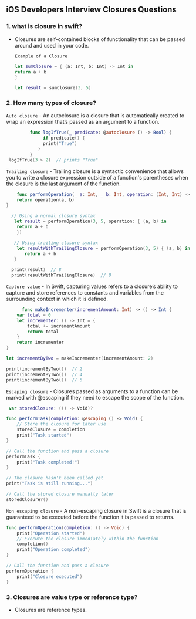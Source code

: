 ## iOS Developers Interview Closures Questions

### 1. what is closure in swift?
  - Closures are self-contained blocks of functionality that can be passed around and used in your code.
    
    `Example of a Closure`
    ```swift
    let sumClosure = { (a: Int, b: Int) -> Int in
    return a + b
    }
    
    let result = sumClosure(3, 5)
    ```

### 2. How many types of closure?
`Auto closure`
    - An autoclosure is a closure that is automatically created to wrap an expression that’s passed as an argument to a 
      function.
  ```swift
           func logIfTrue(_ predicate: @autoclosure () -> Bool) {
                if predicate() {
                print("True")
              }
           }
   logIfTrue(3 > 2)  // prints "True"
  ```
`Trailing closure`
    - Trailing closure is a syntactic convenience that allows you to write a closure expression outside of a function's parentheses when the closure is the last argument of the function.
```swift
    func performOperation(_ a: Int, _ b: Int, operation: (Int, Int) -> Int) -> Int {
    return operation(a, b)
}

  // Using a normal closure syntax
   let result = performOperation(3, 5, operation: { (a, b) in
    return a + b
    })

   // Using trailing closure syntax
    let resultWithTrailingClosure = performOperation(3, 5) { (a, b) in
       return a + b
   }

  print(result)  // 8
  print(resultWithTrailingClosure)  // 8
```
`Capture value`
    - In Swift, capturing values refers to a closure’s ability to capture and store references to constants and variables from the surrounding context in which it is defined.
    
```swift
      func makeIncrementer(incrementAmount: Int) -> () -> Int {
    var total = 0
    let incrementer: () -> Int = {
        total += incrementAmount
        return total
    }
    return incrementer
}

let incrementByTwo = makeIncrementer(incrementAmount: 2)

print(incrementByTwo())  // 2
print(incrementByTwo())  // 4
print(incrementByTwo())  // 6
```
`Escaping closure`
     - Closures passed as arguments to a function can be marked with @escaping if they need to escape the scope of the 
       function.
```swift
 var storedClosure: (() -> Void)?

func performTask(completion: @escaping () -> Void) {
    // Store the closure for later use
    storedClosure = completion
    print("Task started")
}

// Call the function and pass a closure
performTask {
    print("Task completed!")
}

// The closure hasn't been called yet
print("Task is still running...")

// Call the stored closure manually later
storedClosure?()
```
`Non escaping closure`
    - A non-escaping closure in Swift is a closure that is guaranteed to be executed before the function it is passed to 
      returns.
```swift
func performOperation(completion: () -> Void) {
    print("Operation started")
    // Execute the closure immediately within the function
    completion()
    print("Operation completed")
}

// Call the function and pass a closure
performOperation {
    print("Closure executed")
}
```
### 3. Closures are value type or reference type?
  - Closures are reference types.

